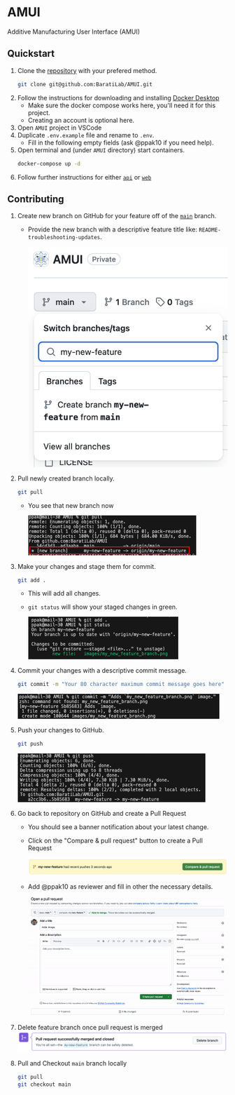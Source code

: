 # AMUI
Additive Manufacturing User Interface (AMUI)

## Quickstart
1. Clone the [repository]("https://github.com/BaratiLab/AMUI.git") with your prefered method.
    ```bash
    git clone git@github.com:BaratiLab/AMUI.git
    ```
2. Follow the instructions for downloading and installing [Docker Desktop]("https://www.docker.com/products/docker-desktop/")
    - Make sure the docker compose works here, you'll need it for this project.
    - Creating an account is optional here.
3. Open `AMUI` project in VSCode
4. Duplicate `.env.example` file and rename to `.env`.
    - Fill in the following empty fields (ask @ppak10 if you need help).
5. Open terminal and (under `AMUI` directory) start containers.
    ```bash
    docker-compose up -d
    ```
6. Follow further instructions for either [`api`](./api/README.md) or [`web`](./web/README.md)

## Contributing
1. Create new branch on GitHub for your feature off of the [`main`](https://github.com/BaratiLab/AMUI) branch.
    - Provide the new branch with a descriptive feature title like: `README-troubleshooting-updates`.

      ![image/new_branch.png](./images/new_branch.png)
2. Pull newly created branch locally.
    ```bash
    git pull
    ```
    - You see that new branch now

      ![image/new_branch_pull.png](./images/new_branch_pull.png)
3. Make your changes and stage them for commit.
    ```bash
    git add .
    ```
    - This will add all changes.
    - `git status` will show your staged changes in green.

      ![image/git_add_git_status](./images/git_add_git_status.png)
4. Commit your changes with a descriptive commit message.
    ```bash
    git commit -m "Your 80 character maximum commit message goes here"
    ```

    ![image/git_commit](./images/git_commit.png)
5. Push your changes to GitHub.
    ```bash
    git push
    ```

    ![image/git_push](./images/git_push.png)
6. Go back to repository on GitHub and create a Pull Request
    - You should see a banner notification about your latest change.
    - Click on the "Compare & pull request" button to create a Pull Request

      ![image/banner](./images/my_new_feature_update_notification.png)
    
    - Add @ppak10 as reviewer and fill in other the necessary details.

      ![image/make_pull_request](./images/make_pull_request.gif)

7. Delete feature branch once pull request is merged
    ![image/delete_branch](./images/delete_branch.png)
8. Pull and Checkout `main` branch locally
    ```bash
    git pull
    git checkout main
    ```

